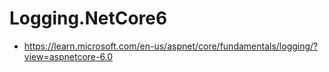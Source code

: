 # Logging.NetCore6
- https://learn.microsoft.com/en-us/aspnet/core/fundamentals/logging/?view=aspnetcore-6.0
